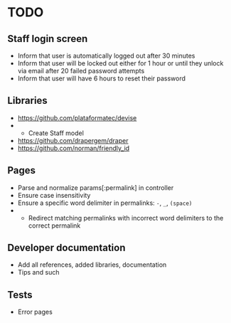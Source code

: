 # TODO

## Staff login screen

* Inform that user is automatically logged out after 30 minutes
* Inform that user will be locked out either for 1 hour or until they unlock via email after 20 failed password attempts
* Inform that user will have 6 hours to reset their password

## Libraries

* https://github.com/plataformatec/devise
* * Create Staff model
* https://github.com/drapergem/draper
* https://github.com/norman/friendly_id

## Pages

* Parse and normalize params[:permalink] in controller
* Ensure case insensitivity
* Ensure a specific word delimiter in permalinks: `-`, `_`, `(space)`
* * Redirect matching permalinks with incorrect word delimiters to the correct permalink

## Developer documentation

* Add all references, added libraries, documentation
* Tips and such

## Tests

* Error pages
